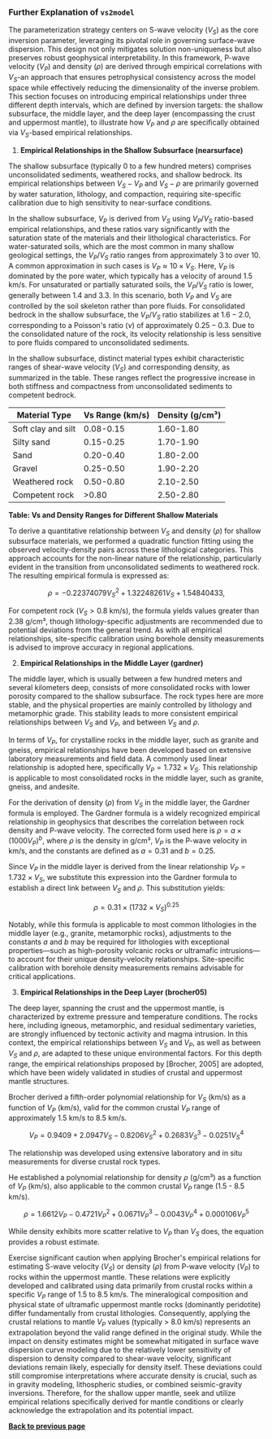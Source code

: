 ### Further Explanation of `vs2model`

The parameterization strategy centers on S-wave velocity ($V_S$) as the core inversion parameter, leveraging its pivotal role in governing surface-wave dispersion. This design not only mitigates solution non-uniqueness but also preserves robust geophysical interpretability. In this framework, P-wave velocity ($V_P$) and density ($\rho$) are derived through empirical correlations with $V_S$-an approach that ensures petrophysical consistency across the model space while effectively reducing the dimensionality of the inverse problem. This section focuses on introducing empirical relationships under three different depth intervals, which are defined by inversion targets: the shallow subsurface, the middle layer, and the deep layer (encompassing the crust and uppermost mantle), to illustrate how $V_P$ and $\rho$ are specifically obtained via $V_S$-based empirical relationships.

1. **Empirical Relationships in the Shallow Subsurface (nearsurface)**

The shallow subsurface (typically $0$ to a few hundred meters) comprises unconsolidated sediments, weathered rocks, and shallow bedrock. Its empirical relationships between $V_S-V_P$ and $V_S-\rho$ are primarily governed by water saturation, lithology, and compaction, requiring site-specific calibration due to high sensitivity to near-surface conditions.

In the shallow subsurface, $V_P$ is derived from $V_S$ using $V_P/V_S$ ratio-based empirical relationships, and these ratios vary significantly with the saturation state of the materials and their lithological characteristics. For water-saturated soils, which are the most common in many shallow geological settings, the $V_P/V_S$ ratio ranges from approximately $3$ to over $10$. A common approximation in such cases is $V_P \approx 10\times V_S$. Here, $V_P$ is dominated by the pore water, which typically has a velocity of around $1.5$ km/s. For unsaturated or partially saturated soils, the $V_P/V_S$ ratio is lower, generally between $1.4$ and $3.3$. In this scenario, both $V_P$ and $V_S$ are controlled by the soil skeleton rather than pore fluids. For consolidated bedrock in the shallow subsurface, the $V_P/V_S$ ratio stabilizes at $1.6-2.0$, corresponding to a Poisson's ratio ($\nu$) of approximately $0.25-0.3$. Due to the consolidated nature of the rock, its velocity relationship is less sensitive to pore fluids compared to unconsolidated sediments.

In the shallow subsurface, distinct material types exhibit characteristic ranges of shear-wave velocity ($V_S$) and corresponding density, as summarized in the table. These ranges reflect the progressive increase in both stiffness and compactness from unconsolidated sediments to competent bedrock.

| **Material Type**  | **Vs Range (km/s)** | **Density (g/cm³)** |
| ------------------ | ------------------- | ------------------- |
| Soft clay and silt | 0.08-0.15           | 1.60-1.80           |
| Silty sand         | 0.15-0.25           | 1.70-1.90           |
| Sand               | 0.20-0.40           | 1.80-2.00           |
| Gravel             | 0.25-0.50           | 1.90-2.20           |
| Weathered rock     | 0.50-0.80           | 2.10-2.50           |
| Competent rock     | >0.80               | 2.50-2.80           |

**Table: Vs and Density Ranges for Different Shallow Materials**

To derive a quantitative relationship between $V_S$ and density ($\rho$) for shallow subsurface materials, we performed a quadratic function fitting using the observed velocity-density pairs across these lithological categories. This approach accounts for the non-linear nature of the relationship, particularly evident in the transition from unconsolidated sediments to weathered rock. The resulting empirical formula is expressed as:

$$\rho = -0.22374079 V_S^2 + 1.32248261 V_S + 1.54840433,$$

For competent rock ($V_S > 0.8$ km/s), the formula yields values greater than $2.38$ g/cm³, though lithology-specific adjustments are recommended due to potential deviations from the general trend. As with all empirical relationships, site-specific calibration using borehole density measurements is advised to improve accuracy in regional applications.

2. **Empirical Relationships in the Middle Layer (gardner)**

The middle layer, which is usually between a few hundred meters and several kilometers deep, consists of more consolidated rocks with lower porosity compared to the shallow subsurface. The rock types here are more stable, and the physical properties are mainly controlled by lithology and metamorphic grade. This stability leads to more consistent empirical relationships between $V_S$ and $V_P$, and between $V_S$ and $\rho$.

In terms of $V_P$, for crystalline rocks in the middle layer, such as granite and gneiss, empirical relationships have been developed based on extensive laboratory measurements and field data. A commonly used linear relationship is adopted here, specifically $V_P = 1.732\times V_S$. This relationship is applicable to most consolidated rocks in the middle layer, such as granite, gneiss, and andesite.

For the derivation of density ($\rho$) from $V_S$ in the middle layer, the Gardner formula is employed. The Gardner formula is a widely recognized empirical relationship in geophysics that describes the correlation between rock density and P-wave velocity. The corrected form used here is $\rho = a\times(1000V_P)^b$, where $\rho$ is the density in g/cm³, $V_P$ is the P-wave velocity in km/s, and the constants are defined as $a = 0.31$ and $b = 0.25$.

Since $V_P$ in the middle layer is derived from the linear relationship $V_P = 1.732\times V_S$, we substitute this expression into the Gardner formula to establish a direct link between $V_S$ and $\rho$. This substitution yields:

$$\rho = 0.31\times(1732\times V_S)^{0.25}$$

Notably, while this formula is applicable to most common lithologies in the middle layer (e.g., granite, metamorphic rocks), adjustments to the constants $a$ and $b$ may be required for lithologies with exceptional properties—such as high-porosity volcanic rocks or ultramafic intrusions—to account for their unique density-velocity relationships. Site-specific calibration with borehole density measurements remains advisable for critical applications.

3. **Empirical Relationships in the Deep Layer (brocher05)**

The deep layer, spanning the crust and the uppermost mantle, is characterized by extreme pressure and temperature conditions. The rocks here, including igneous, metamorphic, and residual sedimentary varieties, are strongly influenced by tectonic activity and magma intrusion. In this context, the empirical relationships between $V_S$ and $V_P$, as well as between $V_S$ and $\rho$, are adapted to these unique environmental factors. For this depth range, the empirical relationships proposed by [Brocher, 2005] are adopted, which have been widely validated in studies of crustal and uppermost mantle structures.

Brocher derived a fifth-order polynomial relationship for $V_S$ (km/s) as a function of $V_P$ (km/s), valid for the common crustal $V_P$ range of approximately $1.5$ km/s to $8.5$ km/s.

$$V_P = 0.9409 + 2.0947 V_S - 0.8206 V_S^2 + 0.2683 V_S^3 - 0.0251 V_S^4$$

The relationship was developed using extensive laboratory and in situ measurements for diverse crustal rock types.

He established a polynomial relationship for density $\rho$ (g/cm³) as a function of $V_P$ (km/s), also applicable to the common crustal $V_P$ range ($1.5$ - $8.5$ km/s).

$$\rho = 1.6612 V_P - 0.4721 V_P^2 + 0.0671 V_P^3 - 0.0043 V_P^4 + 0.000106 V_P^5$$

While density exhibits more scatter relative to $V_P$ than $V_S$ does, the equation provides a robust estimate.

Exercise significant caution when applying Brocher's empirical relations for estimating S-wave velocity ($V_S$) or density ($\rho$) from P-wave velocity ($V_P$) to rocks within the uppermost mantle. These relations were explicitly developed and calibrated using data primarily from crustal rocks within a specific $V_P$ range of $1.5$ to $8.5$ km/s. The mineralogical composition and physical state of ultramafic uppermost mantle rocks (dominantly peridotite) differ fundamentally from crustal lithologies. Consequently, applying the crustal relations to mantle $V_P$ values (typically > $8.0$ km/s) represents an extrapolation beyond the valid range defined in the original study. While the impact on density estimates might be somewhat mitigated in surface wave dispersion curve modeling due to the relatively lower sensitivity of dispersion to density compared to shear-wave velocity, significant deviations remain likely, especially for density itself. These deviations could still compromise interpretations where accurate density is crucial, such as in gravity modeling, lithospheric studies, or combined seismic-gravity inversions. Therefore, for the shallow upper mantle, seek and utilize empirical relations specifically derived for mantle conditions or clearly acknowledge the extrapolation and its potential impact.

[**Back to previous page**](./inversion.md)